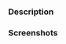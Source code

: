 ### Description

<!--
Link any issue if valid. Example: `Fixes #(issue)`

If creating a new theme, make sure to include a README.md and update the Wiki page to reference the new theme.

If fixing a theme, please describe why the change was made.
-->

### Screenshots

<!-- Please include any screenshots that are relevant to the pull request. -->
